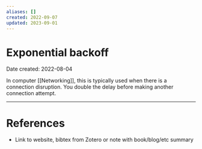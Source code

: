 ```yaml
---
aliases: []
created: 2022-09-07
updated: 2023-09-01
---
```


# Exponential backoff
Date created: 2022-08-04

In computer [[Networking]], this is typically used when there is a connection disruption. You double the delay before making another connection attempt. 

---
# References
* Link to website, bibtex from Zotero or note with book/blog/etc summary